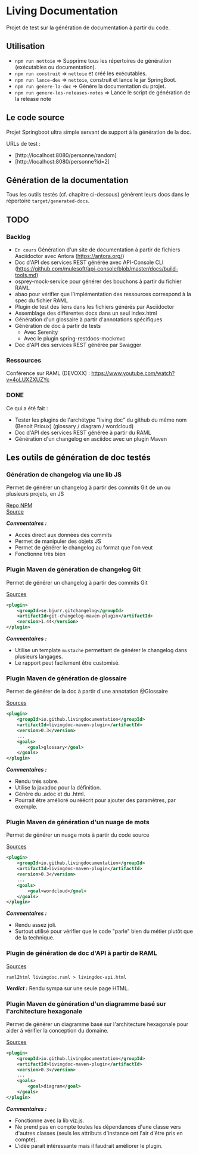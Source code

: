 # Living Documentation

Projet de test sur la génération de documentation à partir du code.


## Utilisation

- `npm run nettoie` => Supprime tous les répertoires de génération (exécutables ou documentation).
- `npm run construit` => `nettoie` et créé les exécutables.
- `npm run lance-dev` => `nettoie`, construit et lance le jar SpringBoot.
- `npm run genere-la-doc` => Génère la documentation du projet.
- `npm run genere-les-releases-notes` => Lance le script de génération de la release note 

## Le code source

Projet Springboot ultra simple servant de support à la génération de la doc.

URLs de test : 
- [http://localhost:8080/personne/random]
- [http://localhost:8080/personne?id=2]


## Génération de la documentation

Tous les outils testés (cf. chapitre ci-dessous) génèrent leurs docs dans le répertoire `target/generated-docs`.


## TODO

### Backlog

- `En cours` Génération d'un site de documentation à partir de fichiers Asciidoctor avec Antora (https://antora.org/)
- Doc d'API des services REST générée avec API-Console CLI (https://github.com/mulesoft/api-console/blob/master/docs/build-tools.md)
- osprey-mock-service pour générer des bouchons à partir du fichier RAML
- abao pour vérifier que l'implémentation des ressources correspond à la spec du fichier RAML
- Plugin de test des liens dans les fichiers générés par Asciidoctor
- Assemblage des différentes docs dans un seul index.html
- Génération d'un glossaire à partir d'annotations spécifiques
- Génération de doc à partir de tests
  - Avec Serenity
  - Avec le plugin spring-restdocs-mockmvc
- Doc d'API des services REST générée par Swagger

### Ressources

Conférence sur RAML (DEVOXX) : https://www.youtube.com/watch?v=4oLUXZXUZYc

### DONE

Ce qui a été fait :
- Tester les plugins de l'archétype "living doc" du github du même nom (Benoit Prioux) (glossary / diagram / wordcloud)
- Doc d'API des services REST générée à partir du RAML
- Génération d'un changelog en asciidoc avec un plugin Maven


## Les outils de génération de doc testés

### Génération de changelog via une lib JS

Permet de générer un changelog à partir des commits Git de un ou plusieurs projets, en JS

[Repo NPM](https://www.npmjs.com/package/gitlog)  
[Source](https://github.com/domharrington/node-gitlog)  

**_Commentaires :_** 
- Accès direct aux données des commits  
- Permet de manipuler des objets JS  
- Permet de générer le changelog au format que l'on veut  
- Fonctionne très bien  

### Plugin Maven de génération de changelog Git

Permet de générer un changelog à partir des commits Git

[Sources](https://github.com/tomasbjerre/git-changelog-maven-plugin)

```xml
<plugin>
    <groupId>se.bjurr.gitchangelog</groupId>
    <artifactId>git-changelog-maven-plugin</artifactId>
    <version>1.44</version>
</plugin>
```
**_Commentaires :_**  
- Utilise un template `mustache` permettant de générer le changelog dans plusieurs langages.  
- Le rapport peut facilement être customisé.  


### Plugin Maven de génération de glossaire

Permet de générer de la doc à partir d'une annotation @Glossaire

[Sources](https://github.com/LivingDocumentation/livingdoc-maven-plugin)

```xml
<plugin>
    <groupId>io.github.livingdocumentation</groupId>
    <artifactId>livingdoc-maven-plugin</artifactId>
    <version>0.3</version>
    ...
    <goals>
        <goal>glossary</goal>
    </goals>
</plugin>
```
**_Commentaires :_** 
- Rendu très sobre. 
- Utilise la javadoc pour la définition.  
- Génère du .adoc et du .html.  
- Pourrait être amélioré ou réécrit pour ajouter des paramètres, par exemple.  

### Plugin Maven de génération d'un nuage de mots

Permet de générer un nuage mots à partir du code source

[Sources](https://github.com/LivingDocumentation/livingdoc-maven-plugin)

```xml
<plugin>
    <groupId>io.github.livingdocumentation</groupId>
    <artifactId>livingdoc-maven-plugin</artifactId>
    <version>0.3</version>
    ...
    <goals>
        <goal>wordcloud</goal>
    </goals>
</plugin>
```

**_Commentaires :_**  
- Rendu assez joli.  
- Surtout utilisé pour vérifier que le code "parle" bien du métier plutôt que de la technique.  


### Plugin de génération de doc d'API à partir de RAML

[Sources](https://github.com/raml2html/raml2html)

```text
raml2html livingdoc.raml > livingdoc-api.html
```

**_Verdict :_** 
Rendu sympa sur une seule page HTML.


### Plugin Maven de génération d'un diagramme basé sur l'architecture hexagonale

Permet de générer un diagramme basé sur l'architecture hexagonale pour aider à vérifier la conception du domaine. 

[Sources](https://github.com/LivingDocumentation/livingdoc-maven-plugin)

```xml
<plugin>
    <groupId>io.github.livingdocumentation</groupId>
    <artifactId>livingdoc-maven-plugin</artifactId>
    <version>0.3</version>
    ...
    <goals>
        <goal>diagram</goal>
    </goals>
</plugin>
```

**_Commentaires :_**  
- Fonctionne avec la lib viz.js. 
- Ne prend pas en compte toutes les dépendances d'une classe vers d'autres classes (seuls les attributs d'instance ont l'air d'être pris en compte).  
- L'idée parait intéressante mais il faudrait améliorer le plugin. 
